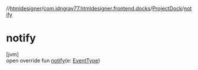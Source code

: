 //[htmldesigner](../../../index.md)/[com.jdngray77.htmldesigner.frontend.docks](../index.md)/[ProjectDock](index.md)/[notify](notify.md)

# notify

[jvm]\
open override fun [notify](notify.md)(e: [EventType](../../com.jdngray77.htmldesigner.backend/-event-type/index.md))
